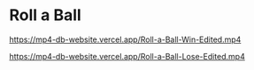 # Roll a Ball

https://mp4-db-website.vercel.app/Roll-a-Ball-Win-Edited.mp4

https://mp4-db-website.vercel.app/Roll-a-Ball-Lose-Edited.mp4
